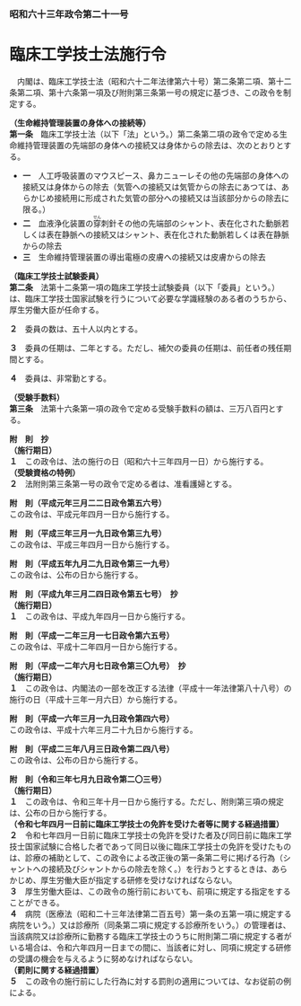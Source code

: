 ### 昭和六十三年政令第二十一号  
# 臨床工学技士法施行令  
　内閣は、臨床工学技士法（昭和六十二年法律第六十号）第二条第二項、第十二条第二項、第十六条第一項及び附則第三条第一号の規定に基づき、この政令を制定する。  
  
**（生命維持管理装置の身体への接続等）**  
**第一条**　臨床工学技士法（以下「法」という。）第二条第二項の政令で定める生命維持管理装置の先端部の身体への接続又は身体からの除去は、次のとおりとする。  
* **一**　人工呼吸装置のマウスピース、鼻カニューレその他の先端部の身体への接続又は身体からの除去（気管への接続又は気管からの除去にあつては、あらかじめ接続用に形成された気管の部分への接続又は当該部分からの除去に限る。）  
* **二**　血液浄化装置の<ruby>穿<rt>せん</rt></ruby>刺針その他の先端部のシャント、表在化された動脈若しくは表在静脈への接続又はシャント、表在化された動脈若しくは表在静脈からの除去  
* **三**　生命維持管理装置の導出電極の皮膚への接続又は皮膚からの除去  
  
**（臨床工学技士試験委員）**  
**第二条**　法第十二条第一項の臨床工学技士試験委員（以下「委員」という。）は、臨床工学技士国家試験を行うについて必要な学識経験のある者のうちから、厚生労働大臣が任命する。  
  
**２**　委員の数は、五十人以内とする。  
  
**３**　委員の任期は、二年とする。ただし、補欠の委員の任期は、前任者の残任期間とする。  
  
**４**　委員は、非常勤とする。  
  
**（受験手数料）**  
**第三条**　法第十六条第一項の政令で定める受験手数料の額は、三万八百円とする。  
  
**附　則　抄**  
**（施行期日）**  
**１**　この政令は、法の施行の日（昭和六十三年四月一日）から施行する。  
**（受験資格の特例）**  
**２**　法附則第三条第一号の政令で定める者は、准看護婦とする。  
  
**附　則（平成元年三月二二日政令第五六号）**  
この政令は、平成元年四月一日から施行する。  
  
**附　則（平成三年三月一九日政令第三九号）**  
この政令は、平成三年四月一日から施行する。  
  
**附　則（平成五年九月二九日政令第三一九号）**  
この政令は、公布の日から施行する。  
  
**附　則（平成九年三月二四日政令第五七号）　抄**  
**（施行期日）**  
**１**　この政令は、平成九年四月一日から施行する。  
  
**附　則（平成一二年三月一七日政令第六五号）**  
この政令は、平成十二年四月一日から施行する。  
  
**附　則（平成一二年六月七日政令第三〇九号）　抄**  
**（施行期日）**  
**１**　この政令は、内閣法の一部を改正する法律（平成十一年法律第八十八号）の施行の日（平成十三年一月六日）から施行する。  
  
**附　則（平成一六年三月一九日政令第四六号）**  
この政令は、平成十六年三月二十九日から施行する。  
  
**附　則（平成二三年八月三日政令第二四八号）**  
この政令は、公布の日から施行する。  
  
**附　則（令和三年七月九日政令第二〇三号）**  
**（施行期日）**  
**１**　この政令は、令和三年十月一日から施行する。ただし、附則第三項の規定は、公布の日から施行する。  
**（令和七年四月一日前に臨床工学技士の免許を受けた者等に関する経過措置）**  
**２**　令和七年四月一日前に臨床工学技士の免許を受けた者及び同日前に臨床工学技士国家試験に合格した者であって同日以後に臨床工学技士の免許を受けたものは、診療の補助として、この政令による改正後の第一条第二号に掲げる行為（シャントへの接続及びシャントからの除去を除く。）を行おうとするときは、あらかじめ、厚生労働大臣が指定する研修を受けなければならない。  
**３**　厚生労働大臣は、この政令の施行前においても、前項に規定する指定をすることができる。  
**４**　病院（医療法（昭和二十三年法律第二百五号）第一条の五第一項に規定する病院をいう。）又は診療所（同条第二項に規定する診療所をいう。）の管理者は、当該病院又は診療所に勤務する臨床工学技士のうちに附則第二項に規定する者がいる場合は、令和六年四月一日までの間に、当該者に対し、同項に規定する研修の受講の機会を与えるように努めなければならない。  
**（罰則に関する経過措置）**  
**５**　この政令の施行前にした行為に対する罰則の適用については、なお従前の例による。  
  

